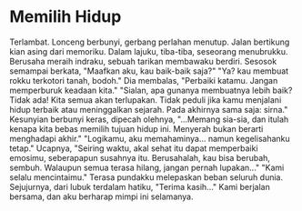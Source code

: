 # Memilih Hidup

Terlambat. Lonceng berbunyi, gerbang perlahan menutup. Jalan bertikung kian asing dari memoriku. Dalam lajuku, tiba-tiba, seseorang menubrukku. Berusaha meraih indraku, sebuah tarikan membawaku berdiri. Sesosok semampai berkata, "Maafkan aku, kau baik-baik saja?"
"Ya? kau membuat rokku terkotori tanah, bodoh."
Dia membalas, "Perbaiki katamu. Jangan memperburuk keadaan kita."
"Sialan, apa gunanya membuatnya lebih baik? Tidak ada! Kita semua akan terlupakan. Tidak peduli jika kamu menjalani hidup terbaik atau meninggalkan sejarah. Pada akhirnya sama saja: sirna."
Kesunyian berbunyi keras, dipecah olehnya, "...Memang sia-sia, dan itulah kenapa kita bebas memilih tujuan hidup ini. Menyerah bukan berarti menghadapi akhir."
"Logikamu, aku memahaminya... namun kegelisahanku tetap."
Ucapnya, "Seiring waktu, akal sehat itu dapat memperbaiki emosimu, seberapapun susahnya itu. Berusahalah, kau bisa berubah, sembuh. Walaupun semua terasa hilang, jangan pernah lupakan..."
"Kami selalu mencintaimu."
Terasa pundakku melepaskan beban seluruh dunia. Sejujurnya, dari lubuk terdalam hatiku,
"Terima kasih..."
Kami berjalan bersama, dan aku berharap mimpi ini selamanya.
